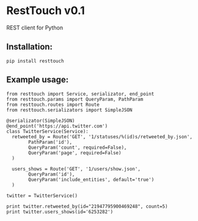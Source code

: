 RestTouch v0.1
=========
REST client for Python

## Installation:
    pip install resttouch

## Example usage:
    from resttouch import Service, serializator, end_point
    from resttouch.params import QueryParam, PathParam
    from resttouch.routes import Route
    from resttouch.serializators import SimpleJSON

    @serializator(SimpleJSON)
    @end_point('https://api.twitter.com')
    class TwitterService(Service):
      retweeted_by = Route('GET', '1/statuses/%(id)s/retweeted_by.json',
            PathParam('id'),
            QueryParam('count', required=False),
            QueryParam('page', required=False)
      )
    
      users_shows = Route('GET', '1/users/show.json',
            QueryParam('id'),
            QueryParam('include_entities', default='true')
      )
      
    twitter = TwitterService()
     
    print twitter.retweeted_by(id="21947795900469248", count=5)
    print twitter.users_shows(id='6253282')

    
 
